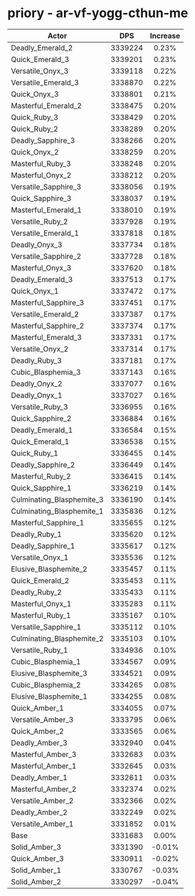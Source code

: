 # priory - ar-vf-yogg-cthun-me
| Actor | DPS | Increase |
|---|:---:|:---:|
|Deadly_Emerald_2|3339224|0.23%|
|Quick_Emerald_3|3339201|0.23%|
|Versatile_Onyx_3|3339118|0.22%|
|Versatile_Emerald_3|3338870|0.22%|
|Quick_Onyx_3|3338801|0.21%|
|Masterful_Emerald_2|3338475|0.20%|
|Quick_Ruby_3|3338429|0.20%|
|Quick_Ruby_2|3338289|0.20%|
|Deadly_Sapphire_3|3338266|0.20%|
|Quick_Onyx_2|3338259|0.20%|
|Masterful_Ruby_3|3338248|0.20%|
|Masterful_Onyx_2|3338212|0.20%|
|Versatile_Sapphire_3|3338056|0.19%|
|Quick_Sapphire_3|3338037|0.19%|
|Masterful_Emerald_1|3338010|0.19%|
|Versatile_Ruby_2|3337928|0.19%|
|Versatile_Emerald_1|3337818|0.18%|
|Deadly_Onyx_3|3337734|0.18%|
|Versatile_Sapphire_2|3337728|0.18%|
|Masterful_Onyx_3|3337620|0.18%|
|Deadly_Emerald_3|3337513|0.17%|
|Quick_Onyx_1|3337472|0.17%|
|Masterful_Sapphire_3|3337451|0.17%|
|Versatile_Emerald_2|3337387|0.17%|
|Masterful_Sapphire_2|3337374|0.17%|
|Masterful_Emerald_3|3337331|0.17%|
|Versatile_Onyx_2|3337314|0.17%|
|Deadly_Ruby_3|3337181|0.17%|
|Cubic_Blasphemia_3|3337143|0.16%|
|Deadly_Onyx_2|3337077|0.16%|
|Deadly_Onyx_1|3337027|0.16%|
|Versatile_Ruby_3|3336955|0.16%|
|Quick_Sapphire_2|3336884|0.16%|
|Deadly_Emerald_1|3336584|0.15%|
|Quick_Emerald_1|3336538|0.15%|
|Quick_Ruby_1|3336455|0.14%|
|Deadly_Sapphire_2|3336449|0.14%|
|Masterful_Ruby_2|3336415|0.14%|
|Quick_Sapphire_1|3336219|0.14%|
|Culminating_Blasphemite_3|3336190|0.14%|
|Culminating_Blasphemite_1|3335836|0.12%|
|Masterful_Sapphire_1|3335655|0.12%|
|Deadly_Ruby_1|3335620|0.12%|
|Deadly_Sapphire_1|3335617|0.12%|
|Versatile_Onyx_1|3335536|0.12%|
|Elusive_Blasphemite_2|3335457|0.11%|
|Quick_Emerald_2|3335453|0.11%|
|Deadly_Ruby_2|3335433|0.11%|
|Masterful_Onyx_1|3335283|0.11%|
|Masterful_Ruby_1|3335167|0.10%|
|Versatile_Sapphire_1|3335112|0.10%|
|Culminating_Blasphemite_2|3335103|0.10%|
|Versatile_Ruby_1|3334936|0.10%|
|Cubic_Blasphemia_1|3334567|0.09%|
|Elusive_Blasphemite_3|3334521|0.09%|
|Cubic_Blasphemia_2|3334265|0.08%|
|Elusive_Blasphemite_1|3334255|0.08%|
|Quick_Amber_1|3334055|0.07%|
|Versatile_Amber_3|3333795|0.06%|
|Quick_Amber_2|3333565|0.06%|
|Deadly_Amber_3|3332940|0.04%|
|Masterful_Amber_3|3332683|0.03%|
|Masterful_Amber_1|3332645|0.03%|
|Deadly_Amber_1|3332611|0.03%|
|Masterful_Amber_2|3332374|0.02%|
|Versatile_Amber_2|3332366|0.02%|
|Deadly_Amber_2|3332249|0.02%|
|Versatile_Amber_1|3331852|0.01%|
|Base|3331683|0.00%|
|Solid_Amber_3|3331390|-0.01%|
|Quick_Amber_3|3330911|-0.02%|
|Solid_Amber_1|3330767|-0.03%|
|Solid_Amber_2|3330297|-0.04%|

